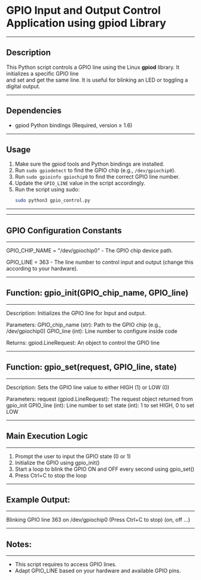# GPIO Input and Output Control Application using gpiod Library

----------------------------------------------------------------------------------------------------------------

## Description

This Python script controls a GPIO line using the Linux **gpiod** library. It initializes a specific GPIO line  
and set and get the same line. It is useful for blinking an LED or toggling a digital output.

-----------------------------------------------------------------------------------------------------------------

## Dependencies

- gpiod Python bindings (Required, version ≥ 1.6)
------------------------------------------------------------------------------------------------------------------

## Usage

1. Make sure the gpiod tools and Python bindings are installed.
2. Run `sudo gpiodetect` to find the GPIO chip (e.g., `/dev/gpiochip0`).
3. Run `sudo gpioinfo gpiochip0` to find the correct GPIO line number.
4. Update the `GPIO_LINE` value in the script accordingly.
5. Run the script using sudo:
   ```bash
   sudo python3 gpio_control.py
------------------------------------------------------------------------------------------------------------------
----------------------------------------------------------------------------------------------------------------
## GPIO Configuration Constants
----------------------------------------------------------------------------------------------------------------
GPIO_CHIP_NAME = "/dev/gpiochip0"
    - The GPIO chip device path.

GPIO_LINE = 363
    - The line number to control input and output (change this according to your hardware).

-----------------------------------------------------------------------------------------------------------------
## Function: gpio_init(GPIO_chip_name, GPIO_line)
-----------------------------------------------------------------------------------------------------------------
Description:
    Initializes the GPIO line for Input and output.

Parameters:
    GPIO_chip_name (str): Path to the GPIO chip (e.g., /dev/gpiochip0)
    GPIO_line (int): Line number to configure inside code

Returns:
    gpiod.LineRequest: An object to control the GPIO line

-------------------------------------------------------------------------------------------------------------
## Function: gpio_set(request, GPIO_line, state)
-------------------------------------------------------------------------------------------------------------
Description:
    Sets the GPIO line value to either HIGH (1) or LOW (0)

Parameters:
    request (gpiod.LineRequest): The request object returned from gpio_init
    GPIO_line (int): Line number to set
    state (int): 1 to set HIGH, 0 to set LOW

-------------------------------------------------------------------------------------------------------------
## Main Execution Logic
-------------------------------------------------------------------------------------------------------------
1. Prompt the user to input the GPIO state (0 or 1)
2. Initialize the GPIO using gpio_init()
3. Start a loop to blink the GPIO ON and OFF every second using gpio_set()
4. Press Ctrl+C to stop the loop

-----------------------------------------------------------------------------------------------------------
## Example Output:
------------------------------------------------------------------------------------------------------------
Blinking GPIO line 363 on /dev/gpiochip0 (Press Ctrl+C to stop)
(on, off ...)

-------------------------------------------------------------------------------------------------------------
## Notes:
-------------------------------------------------------------------------------------------------------------
- This script requires to access GPIO lines.
- Adapt GPIO_LINE based on your hardware and available GPIO pins.
